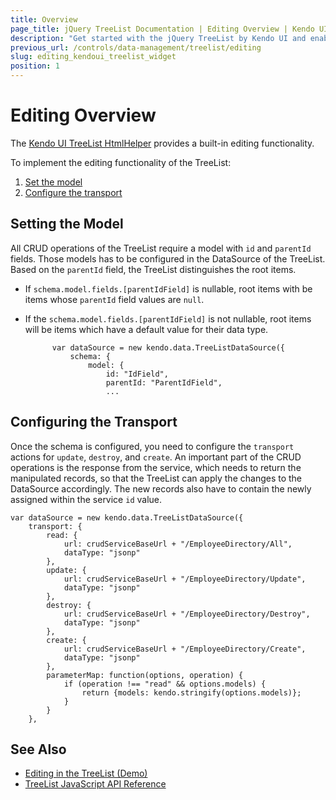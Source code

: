 ```yaml
---
title: Overview
page_title: jQuery TreeList Documentation | Editing Overview | Kendo UI
description: "Get started with the jQuery TreeList by Kendo UI and enable CRUD operations."
previous_url: /controls/data-management/treelist/editing
slug: editing_kendoui_treelist_widget
position: 1
---
```


# Editing Overview

The [Kendo UI TreeList HtmlHelper](https://demos.telerik.com/kendo-ui/treelist) provides a built-in editing functionality.

To implement the editing functionality of the TreeList:

1. [Set the model](#setting-the-model)
1. [Configure the transport](#configuring-the-transport)

## Setting the Model

All CRUD operations of the TreeList require a model with `id` and `parentId` fields. Those models has to be configured in the DataSource of the TreeList. Based on the `parentId` field, the TreeList distinguishes the root items.
* If `schema.model.fields.[parentIdField]` is nullable, root items with be items whose `parentId` field values are `null`.
* If the `schema.model.fields.[parentIdField]` is not nullable, root items will be items which have a default value for their data type.

			var dataSource = new kendo.data.TreeListDataSource({
		        schema: {
		            model: {
		                id: "IdField",
		                parentId: "ParentIdField",
		                ...


## Configuring the Transport

Once the schema is configured, you need to configure the `transport` actions for `update`, `destroy`, and `create`. An important part of the CRUD operations is the response from the service, which needs to return the manipulated records, so that the TreeList can apply the changes to the DataSource accordingly. The new records also have to contain the newly assigned within the service `id` value.

	var dataSource = new kendo.data.TreeListDataSource({
        transport: {
            read: {
                url: crudServiceBaseUrl + "/EmployeeDirectory/All",
                dataType: "jsonp"
            },
            update: {
                url: crudServiceBaseUrl + "/EmployeeDirectory/Update",
                dataType: "jsonp"
            },
            destroy: {
                url: crudServiceBaseUrl + "/EmployeeDirectory/Destroy",
                dataType: "jsonp"
            },
            create: {
                url: crudServiceBaseUrl + "/EmployeeDirectory/Create",
                dataType: "jsonp"
            },
            parameterMap: function(options, operation) {
                if (operation !== "read" && options.models) {
                    return {models: kendo.stringify(options.models)};
                }
            }
        },

## See Also

* [Editing in the TreeList (Demo)](https://demos.telerik.com/kendo-ui/treelist/editing)
* [TreeList JavaScript API Reference](/api/javascript/ui/treelist)
